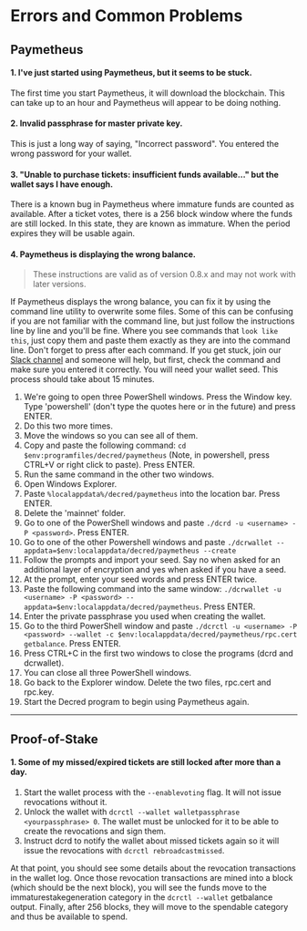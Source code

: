# Errors and Common Problems #

## **Paymetheus** ##

#### **1. I've just started using Paymetheus, but it seems to be stuck.** ####

The first time you start Paymetheus, it will download the blockchain. This can take up
to an hour and Paymetheus will appear to be doing nothing.

#### **2. Invalid passphrase for master private key.** ####

This is just a long way of saying, "Incorrect password". You entered the wrong password for your
wallet.

#### **3. "Unable to purchase tickets: insufficient funds available..." but the wallet says I have enough.** ####

There is a known bug in Paymetheus where immature funds are counted as available. After a ticket votes, there is a 
256 block window where the funds are still locked. In this state, they are known as immature. When the period expires
they will be usable again.

#### **4. Paymetheus is displaying the wrong balance.** ####

> These instructions are valid as of version 0.8.x and may not work with later versions.

If Paymetheus displays the wrong balance, you can fix it by using the command line utility to overwrite some files.
Some of this can be confusing if you are not familiar with the command line, but just follow the instructions line by line
and you'll be fine. Where you see commands that `look like this`, just copy them and paste them exactly as they are into the command line.
Don't forget to press <ENTER> after each command. If you get stuck, join our [Slack channel](https://decred.slack.com) and someone will help,
but first, check the command and make sure you entered it correctly. You will need your wallet seed. This process should take about 15 minutes.

1. We're going to open three PowerShell windows. Press the Window key. Type 'powershell' (don't type the quotes here or in the future) and press ENTER.
2. Do this two more times.
3. Move the windows so you can see all of them.
4. Copy and paste the following command: `cd $env:programfiles/decred/paymetheus` (Note, in powershell, press CTRL+V or right click to paste). Press ENTER.
5. Run the same command in the other two windows.
6. Open Windows Explorer.
7. Paste `%localappdata%/decred/paymetheus` into the location bar. Press ENTER.
8. Delete the 'mainnet' folder.
9. Go to one of the PowerShell windows and paste `./dcrd -u <username> -P <password>`. Press ENTER.
10. Go to one of the other Powershell windows and paste `./dcrwallet --appdata=$env:localappdata/decred/paymetheus --create`
11. Follow the prompts and import your seed. Say no when asked for an additional layer of encryption and yes when asked if you have a seed.
12. At the prompt, enter your seed words and press ENTER twice.
13. Paste the following command into the same window: `./dcrwallet -u <username> -P <password> --appdata=$env:localappdata/decred/paymetheus`. Press ENTER.
14. Enter the private passphrase you used when creating the wallet.
15. Go to the third PowerShell window and paste `./dcrctl -u <username> -P <password> --wallet -c $env:localappdata/decred/paymetheus/rpc.cert getbalance`. Press ENTER.
16. Press CTRL+C in the first two windows to close the programs (dcrd and dcrwallet).
17. You can close all three PowerShell windows.
18. Go back to the Explorer window. Delete the two files, rpc.cert and rpc.key.
19. Start the Decred program to begin using Paymetheus again.

-----

## **Proof-of-Stake** ##

#### **1. Some of my missed/expired tickets are still locked after more than a day.** ####

1. Start the wallet process with the `--enablevoting` flag. It will not issue revocations without it.
2. Unlock the wallet with `dcrctl --wallet walletpassphrase <yourpassphrase> 0`. The wallet must be unlocked for it to be able to create the revocations and sign them.
3. Instruct dcrd to notify the wallet about missed tickets again so it will issue the revocations with `dcrctl rebroadcastmissed`.


At that point, you should see some details about the revocation transactions in the wallet log.
Once those revocation transactions are mined into a block (which should be the next block),
you will see the funds move to the immaturestakegeneration category in the `dcrctl --wallet`
getbalance output. Finally, after 256 blocks, they will move to the spendable category and thus be available to spend.
